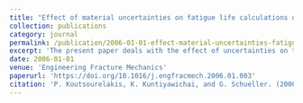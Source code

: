 ```yaml
---
title: "Effect of material uncertainties on fatigue life calculations of aircraft fuselages: A cohesive element model"
collection: publications
category: journal
permalink: /publication/2006-01-01-effect-material-uncertainties-fatigue-life-calculations-aircraft-fuselages-cohesive-element-model
excerpt: 'The present paper deals with the effect of uncertainties on the prediction of fatigue failure of aerospace and mechanical components, employing cohesive zone elements for computational efficiency.'
date: 2006-01-01
venue: 'Engineering Fracture Mechanics'
paperurl: 'https://doi.org/10.1016/j.engfracmech.2006.01.003'
citation: 'P. Koutsourelakis, K. Kuntiyawichai, and G. Schueller. (2006). "Effect of material uncertainties on fatigue life calculations of aircraft fuselages: A cohesive element model." <i>Engineering Fracture Mechanics</i>, 73(9), 1202–1219. doi: 10.1016/j.engfracmech.2006.01.003.'
---
```

